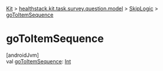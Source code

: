 
[Kit](../../../kit.html) > [healthstack.kit.task.survey.question.model](../index.html) > [SkipLogic](index.html) > [goToItemSequence](go-to-item-sequence.html)



# goToItemSequence



[androidJvm]\
val [goToItemSequence](go-to-item-sequence.html): [Int](https://kotlinlang.org/api/latest/jvm/stdlib/kotlin/-int/index.html)




